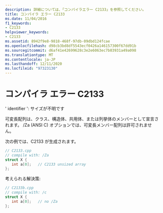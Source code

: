 ```yaml
---
description: 詳細については、「コンパイラエラー C2133」を参照してください。
title: コンパイラ エラー C2133
ms.date: 11/04/2016
f1_keywords:
- C2133
helpviewer_keywords:
- C2133
ms.assetid: 8942f9e8-9818-468f-97db-09dbd124fcae
ms.openlocfilehash: d98cb3bd8df5543ecf0426a146157300f67dd91b
ms.sourcegitcommit: d6af41e42699628c3e2e6063ec7b03931a49a098
ms.translationtype: MT
ms.contentlocale: ja-JP
ms.lasthandoff: 12/11/2020
ms.locfileid: "97323130"
---
```

# <a name="compiler-error-c2133"></a>コンパイラ エラー C2133

' identifier ': サイズが不明です

可変長配列は、クラス、構造体、共用体、または列挙体のメンバーとして宣言されます。 /Za (ANSI C) オプションでは、可変長メンバー配列は許可されません。

次の例では、C2133 が生成されます。

```cpp
// C2133.cpp
// compile with: /Za
struct X {
   int a[0];   // C2133 unsized array
};
```

考えられる解決策:

```cpp
// C2133b.cpp
// compile with: /c
struct X {
   int a[0];   // no /Za
};
```
